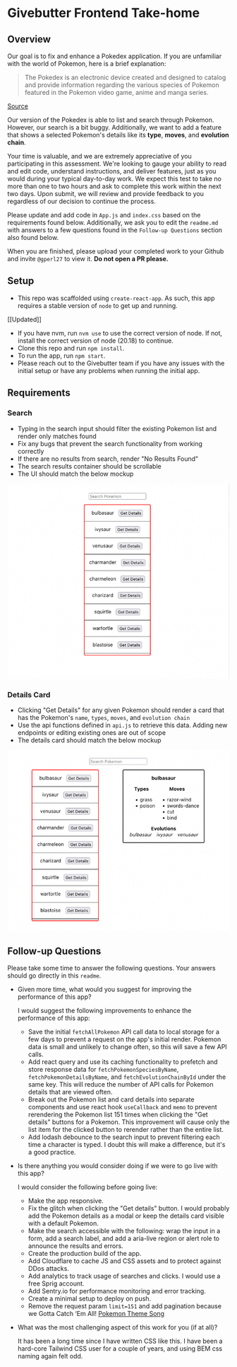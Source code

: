 # Givebutter Frontend Take-home

## Overview

Our goal is to fix and enhance a Pokedex application. If you are unfamiliar with the world of Pokemon, here is a brief explanation:

> The Pokedex is an electronic device created and designed to catalog and provide information regarding the various species of Pokemon featured in the Pokemon video game, anime and manga series.

[Source](https://pokemon.fandom.com/wiki/Pokedex)

Our version of the Pokedex is able to list and search through Pokemon. However, our search is a bit buggy. Additionally, we want to add a feature that shows a selected Pokemon's details like its **type**, **moves**, and **evolution chain**.

Your time is valuable, and we are extremely appreciative of you participating in this assessment. We're looking to gauge your ability to read and edit code, understand instructions, and deliver features, just as you would during your typical day-to-day work. We expect this test to take no more than one to two hours and ask to complete this work within the next two days. Upon submit, we will review and provide feedback to you regardless of our decision to continue the process.

Please update and add code in `App.js` and `index.css` based on the requirements found below. Additionally, we ask you to edit the `readme.md` with answers to a few questions found in the `Follow-up Questions` section also found below.

When you are finished, please upload your completed work to your Github and invite `@gperl27` to view it. **Do not open a PR please.**

## Setup

- This repo was scaffolded using `create-react-app`. As such, this app requires a stable version of `node` to get up and running.

[[Updated]]
 - If you have nvm, run `nvm use` to use the correct version of node. If not, install the correct version of node (20.18) to continue.
- Clone this repo and run `npm install`.
- To run the app, run `npm start`.
- Please reach out to the Givebutter team if you have any issues with the initial setup or have any problems when running the initial app.


## Requirements

### Search
- Typing in the search input should filter the existing Pokemon list and render only matches found
- Fix any bugs that prevent the search functionality from working correctly
- If there are no results from search, render "No Results Found"
- The search results container should be scrollable
- The UI should match the below mockup

![](mockup0.png)

### Details Card

- Clicking "Get Details" for any given Pokemon should render a card that has the Pokemon's `name`, `types`, `moves`, and `evolution chain`
- Use the api functions defined in `api.js` to retrieve this data. Adding new endpoints or editing existing ones are out of scope
- The details card should match the below mockup

![](mockup1.png)

## Follow-up Questions

Please take some time to answer the following questions. Your answers should go directly in this `readme`.

- Given more time, what would you suggest for improving the performance of this app?

  I would suggest the following improvements to enhance the performance of this app:
  - Save the initial `fetchAllPokemon` API call data to local storage for a few days to prevent a request on the app's initial render. Pokemon data is small and unlikely to change often, so this will save a few API calls.
  - Add react query and use its caching functionality to prefetch and store response data for `fetchPokemonSpeciesByName`, `fetchPokemonDetailsByName`, and `fetchEvolutionChainById` under the same key. This will reduce the number of API calls for Pokemon details that are viewed often.
  - Break out the Pokemon list and card details into separate components and use react hook `useCallback` and `memo` to prevent rerendering the Pokemon list 151 times when clicking the "Get details" buttons for a Pokemon. This improvement will cause only the list item for the clicked button to rerender rather than the entire list.
  - Add lodash debounce to the search input to prevent filtering each time a character is typed. I doubt this will make a difference, but it's a good practice.

- Is there anything you would consider doing if we were to go live with this app?

  I would consider the following before going live:
    - Make the app responsive.
    - Fix the glitch when clicking the "Get details" button. I would probably add the Pokemon details as a modal or keep the details card visible with a default Pokemon.
    - Make the search accessible with the following: wrap the input in a form, add a search label, and add a aria-live region or alert role to announce the results and errors.
    - Create the production build of the app.
    - Add Cloudflare to cache JS and CSS assets and to protect against DDos attacks.
    - Add analytics to track usage of searches and clicks. I would use a free Sprig account.
    - Add Sentry.io for performance monitoring and error tracking.
    - Create a minimal setup to deploy on push.
    - Remove the request param `limit=151` and add pagination because we Gotta Catch ‘Em All!  [Pokemon Theme Song](https://www.youtube.com/watch?v=rg6CiPI6h2g)


- What was the most challenging aspect of this work for you (if at all)?

  It has been a long time since I have written CSS like this. I have been a hard-core Tailwind CSS user for a couple of years, and using BEM css naming again felt odd.
